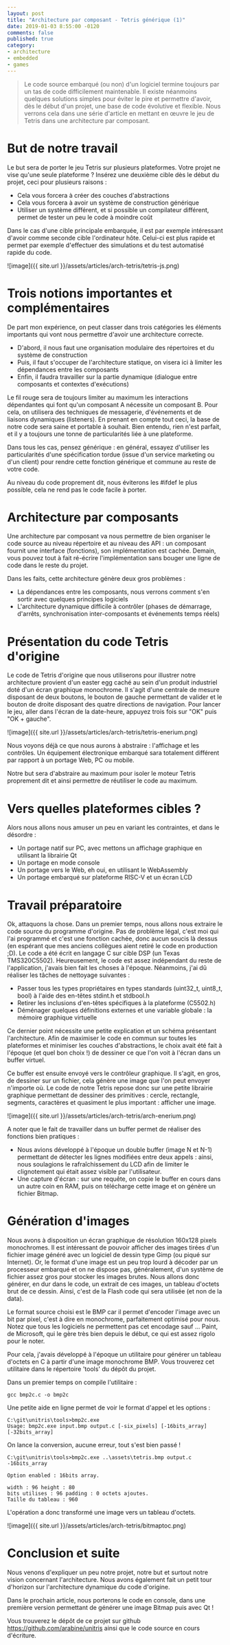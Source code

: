 ```yaml
---
layout: post
title: "Architecture par composant - Tetris générique (1)"
date: 2019-01-03 8:55:00 -0120
comments: false
published: true
category:
- architecture
- embedded
- games
---
```


> Le code source embarqué (ou non) d'un logiciel termine toujours par un tas de code difficilement maintenable. Il existe néanmoins quelques solutions simples pour éviter le pire et permettre d'avoir, dès le début d'un projet, une base de code évolutive et flexible. Nous verrons cela dans une série d'article en mettant en œuvre le jeu de Tetris dans une architecture par composant.

# But de notre travail

Le but sera de porter le jeu Tetris sur plusieurs plateformes. Votre projet ne vise qu'une seule plateforme ? Insérez une deuxième cible dès le début du projet, ceci pour plusieurs raisons :

  * Cela vous forcera à créer des couches d'abstractions
  * Cela vous forcera à avoir un système de construction générique
  * Utiliser un système différent, et si possible un compilateur différent, permet de tester un peu le code à moindre coût

Dans le cas d'une cible principale embarquée, il est par exemple intéressant d'avoir comme seconde cible l'ordinateur hôte. Celui-ci est plus rapide et permet par exemple d'effectuer des simulations et du test automatisé rapide du code.

![image]({{ site.url }}/assets/articles/arch-tetris/tetris-js.png)

# Trois notions importantes et complémentaires

De part mon expérience, on peut classer dans trois catégories les éléments importants qui vont nous permettre d'avoir une architecture correcte.

  * D'abord, il nous faut une organisation modulaire des répertoires et du système de construction
  * Puis, il faut s'occuper de l'architecture statique, on visera ici à limiter les dépendances entre les composants
  * Enfin, il faudra travailler sur la partie dynamique (dialogue entre composants et contextes d'exécutions)

Le fil rouge sera de toujours limiter au maximum les interactions dépendantes qui font qu'un composant A nécessite un composant B. Pour cela, on utilisera des techniques de messagerie, d'événements et de liaisons dynamiques (listeners). En prenant en compte tout ceci, la base de notre code sera saine et portable à souhait. Bien entendu, rien n'est parfait, et il y a toujours une tonne de particularités liée à une plateforme.

Dans tous les cas, pensez générique : en général, essayez d'utiliser les particularités d'une spécification tordue (issue d'un service marketing ou d'un client) pour rendre cette fonction générique et commune au reste de votre code.

Au niveau du code proprement dit, nous éviterons les #ifdef le plus possible, cela ne rend pas le code facile à porter.

# Architecture par composants

Une architecture par composant va nous permettre de bien organiser le code source au niveau répertoire et au niveau des API : un composant fournit une interface (fonctions), son implémentation est cachée. Demain, vous pouvez tout à fait ré-écrire l'implémentation sans bouger une ligne de code dans le reste du projet.

Dans les faits, cette architecture génère deux gros problèmes :

  * La dépendances entre les composants, nous verrons comment s'en sortir avec quelques principes logiciels
  * L'architecture dynamique difficile à contrôler (phases de démarrage, d'arrêts, synchronisation inter-composants et événements temps réels)

# Présentation du code Tetris d'origine

Le code de Tetris d'origine que nous utiliserons pour illustrer notre architecture provient d'un easter egg caché au sein d'un produit industriel doté d'un écran graphique monochrome. Il s'agit d'une centrale de mesure disposant de deux boutons, le bouton de gauche permettant de valider et le bouton de droite disposant des quatre directions de navigation. Pour lancer le jeu, aller dans l'écran de la date-heure, appuyez trois fois sur "OK" puis "OK + gauche".

![image]({{ site.url }}/assets/articles/arch-tetris/tetris-enerium.png)

Nous voyons déjà ce que nous aurons à abstraire : l'affichage et les contrôles. Un équipement électronique embarqué sara totalement différent par rapport à un portage Web, PC ou mobile.

Notre but sera d'abstraire au maximum pour isoler le moteur Tetris proprement dit et ainsi permettre de réutiliser le code au maximum.

# Vers quelles plateformes cibles ?

Alors nous allons nous amuser un peu en variant les contraintes, et dans le désordre :

  * Un portage natif sur PC, avec mettons un affichage graphique en utilisant la librairie Qt
  * Un portage en mode console
  * Un portage vers le Web, eh oui, en utilisant le WebAssembly
  * Un portage embarqué sur plateforme RISC-V et un écran LCD

# Travail préparatoire

Ok, attaquons la chose. Dans un premier temps, nous allons nous extraire le code source du programme d'origine. Pas de problème légal, c'est moi qui l'ai programmé et c'est une fonction cachée, donc aucun soucis là dessus (en espérant que mes anciens collègues aient retiré le code en production ;D). Le code a été écrit en langage C sur cible DSP (un Texas TMS320C5502). Heureusement, le code est assez indépendant du reste de l'application, j'avais bien fait les choses à l'époque. Néanmoins, j'ai dû réaliser les tâches de nettoyage suivantes :

  * Passer tous les types propriétaires en types standards (uint32_t, uint8_t, bool) à l'aide des en-têtes stdint.h et stdbool.h
  * Retirer les inclusions d'en-têtes spécifiques à la plateforme (C5502.h)
  * Déménager quelques définitions externes et une variable globale : la mémoire graphique virtuelle

Ce dernier point nécessite une petite explication et un schéma présentant l'architecture. Afin de maximiser le code en commun sur toutes les plateformes et minimiser les couches d'abstractions, le choix avait été fait à l'époque (et quel bon choix !) de dessiner ce que l'on voit à l'écran dans un buffer virtuel.

Ce buffer est ensuite envoyé vers le contrôleur graphique. Il s'agit, en gros, de dessiner sur un fichier, cela génère une image que l'on peut envoyer n'importe où. Le code de notre Tetris repose donc sur une petite librairie graphique permettant de dessiner des primitives : cercle, rectangle, segments, caractères et quasiment le plus important : afficher une image.

![image]({{ site.url }}/assets/articles/arch-tetris/arch-enerium.png)

A noter que le fait de travailler dans un buffer permet de réaliser des fonctions bien pratiques :

  * Nous avions développé à l'époque un double buffer (image N et N-1) permettant de détecter les lignes modifiées entre deux appels : ainsi, nous soulagions le rafraîchissement du LCD afin de limiter le clignotement qui était assez visible par l'utilisateur.
  * Une capture d'écran : sur une requête, on copie le buffer en cours dans un autre coin en RAM, puis on télécharge cette image et on génère un fichier Bitmap.

# Génération d'images

Nous avons à disposition un écran graphique de résolution 160x128 pixels monochromes. Il est intéressant de pouvoir afficher des images tirées d'un fichier image généré avec un logiciel de dessin type Gimp (ou piqué sur Internet). Or, le format d'une image est un peu trop lourd à décoder par un processeur embarqué et on ne dispose pas, généralement, d'un système de fichier assez gros pour stocker les images brutes. Nous allons donc générer, en dur dans le code, un extrait de ces images, un tableau d'octets brut de ce dessin. Ainsi, c'est de la Flash code qui sera utilisée (et non de la data).

Le format source choisi est le BMP car il permet d'encoder l'image avec un bit par pixel, c'est à dire en monochrome, parfaitement optimisé pour nous. Notez que tous les logiciels ne permettent pas cet encodage sauf ...  Paint, de Microsoft, qui le gère très bien depuis le début, ce qui est assez rigolo pour le noter.

Pour cela, j'avais développé à l'époque un utilitaire pour générer un tableau d'octets en C à partir d'une image monochrome BMP. Vous trouverez cet utilitaire dans le répertoire 'tools' du dépôt du projet.

Dans un premier temps on compile l'utilitaire :

```shell
gcc bmp2c.c -o bmp2c
```
Une petite aide en ligne permet de voir le format d'appel et les options :

```shell
C:\git\unitris\tools>bmp2c.exe
Usage: bmp2c.exe input.bmp output.c [-six_pixels] [-16bits_array] [-32bits_array]
```
On lance la conversion, aucune erreur, tout s'est bien passé !

```shell
C:\git\unitris\tools>bmp2c.exe ..\assets\tetris.bmp output.c  -16bits_array

Option enabled : 16bits array.

width : 96 height : 80
bits utilises : 96 padding : 0 octets ajoutes.
Taille du tableau : 960
```

L'opération a donc transformé une image vers un tableau d'octets.

![image]({{ site.url }}/assets/articles/arch-tetris/bitmaptoc.png)


# Conclusion et suite

Nous venons d'expliquer un peu notre projet, notre but et surtout notre vision concernant l'architecture. Nous avons également fait un petit tour d'horizon sur l'architecture dynamique du code d'origine.

Dans le prochain article, nous porterons le code en console, dans une première version permettant de générer une image Bitmap puis avec Qt !

Vous trouverez le dépôt de ce projet sur github https://github.com/arabine/unitris ainsi que le code source en cours d'écriture.


